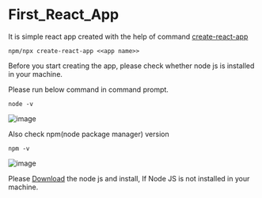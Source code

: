 # First_React_App
It is simple react app created with the help of command [create-react-app](https://create-react-app.dev/)

```
npm/npx create-react-app <<app name>>
```

Before you start creating the app, please check whether node js is installed in your machine. 

Please run below command in command prompt.

```
node -v
```

![image](https://user-images.githubusercontent.com/81896060/127759318-2651f61f-e8f7-4c60-87b1-60c4e60c940c.png)

Also check npm(node package manager) version

```
npm -v
```

![image](https://user-images.githubusercontent.com/81896060/127759502-7878d655-dcd2-47a0-add1-8a8fdeee2f76.png)


Please [Download](https://nodejs.org/en/download) the node js and install, If Node JS is not installed in your machine.
